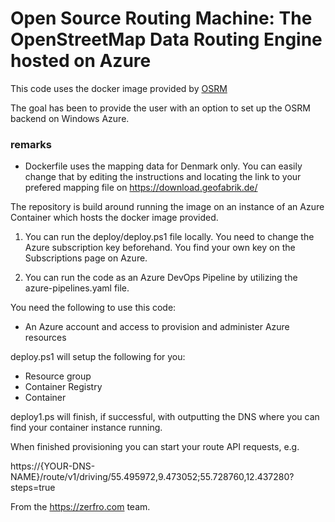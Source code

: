 # Open Source Routing Machine: The OpenStreetMap Data Routing Engine hosted on Azure

This code uses the docker image provided by [OSRM](https://github.com/project-osrm/osrm-backend/pkgs/container/osrm-backend)

The goal has been to provide the user with an option to set up the OSRM backend on Windows Azure.

### remarks

- Dockerfile uses the mapping data for Denmark only. You can easily change that by editing the instructions and locating the link to your prefered mapping file on https://download.geofabrik.de/

The repository is build around running the image on an instance of an Azure Container which hosts the docker image provided.

1. You can run the deploy/deploy.ps1 file locally. You need to change the Azure subscription key beforehand. You find your own key on the Subscriptions page on Azure.

2. You can run the code as an Azure DevOps Pipeline by utilizing the azure-pipelines.yaml file.

You need the following to use this code:

- An Azure account and access to provision and administer Azure resources

deploy.ps1 will setup the following for you:

- Resource group
- Container Registry
- Container 

deploy1.ps will finish, if successful, with outputting the DNS where you can find your container instance running.

When finished provisioning you can start your route API requests, e.g.

https://{YOUR-DNS-NAME}/route/v1/driving/55.495972,9.473052;55.728760,12.437280?steps=true

From the https://zerfro.com team.